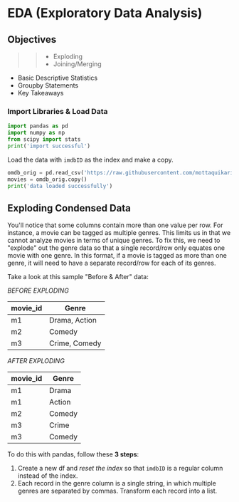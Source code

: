 # EDA (Exploratory Data Analysis)

## Objectives

>>* Exploding
>>* Joining/Merging 
* Basic Descriptive Statistics
* Groupby Statements
* Key Takeaways

### Import Libraries & Load Data

```python
import pandas as pd
import numpy as np
from scipy import stats
print('import successful')
```

Load the data with `imdbID` as the index and make a copy.

```python
omdb_orig = pd.read_csv('https://raw.githubusercontent.com/mottaquikarim/pycontent/master/content/raw_data/omdb4500_eda.csv', index_col='imdbID')
movies = omdb_orig.copy()
print('data loaded successfully')
```

## Exploding Condensed Data

You'll notice that some columns contain more than one value per row. For instance, a movie can be tagged as multiple genres. This limits us in that we cannot analyze movies in terms of unique genres. To fix this, we need to "explode" out the genre data so that a single record/row only equates one movie with one genre. In this format, if a movie is tagged as more than one genre, it will need to have a separate record/row for each of its genres. 

Take a look at this sample "Before & After" data:

*BEFORE EXPLODING*

| movie_id | Genre |
---------|-------|
| m1 | Drama, Action |
| m2 | Comedy |
| m3 | Crime, Comedy |

*AFTER EXPLODING*

| movie_id | Genre |
---------|-------|
| m1 | Drama |
| m1 | Action |
| m2 | Comedy |
| m3 | Crime |
| m3 | Comedy |


To do this with pandas, follow these **3 steps**: 

1. Create a new df and *reset the index* so that `imdbID` is a regular column instead of the index.
2. Each record in the genre column is a single string, in which multiple genres are separated by commas. Transform each record into a list.

```python

```



```python

```



```python

```



```python

```



```python

```












